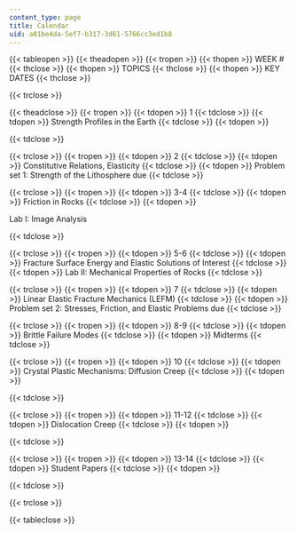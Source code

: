 ```yaml
---
content_type: page
title: Calendar
uid: a01be4da-5ef7-b317-3d61-5766cc3ed1b8
---
```


{{< tableopen >}}
{{< theadopen >}}
{{< tropen >}}
{{< thopen >}}
WEEK #
{{< thclose >}}
{{< thopen >}}
TOPICS
{{< thclose >}}
{{< thopen >}}
KEY DATES
{{< thclose >}}

{{< trclose >}}

{{< theadclose >}}
{{< tropen >}}
{{< tdopen >}}
1
{{< tdclose >}}
{{< tdopen >}}
Strength Profiles in the Earth
{{< tdclose >}}
{{< tdopen >}}

{{< tdclose >}}

{{< trclose >}}
{{< tropen >}}
{{< tdopen >}}
2
{{< tdclose >}}
{{< tdopen >}}
Constitutive Relations, Elasticity
{{< tdclose >}}
{{< tdopen >}}
Problem set 1: Strength of the Lithosphere due
{{< tdclose >}}

{{< trclose >}}
{{< tropen >}}
{{< tdopen >}}
3-4
{{< tdclose >}}
{{< tdopen >}}
Friction in Rocks
{{< tdclose >}}
{{< tdopen >}}


Lab I: Image Analysis


{{< tdclose >}}

{{< trclose >}}
{{< tropen >}}
{{< tdopen >}}
5-6
{{< tdclose >}}
{{< tdopen >}}
Fracture Surface Energy and Elastic Solutions of Interest
{{< tdclose >}}
{{< tdopen >}}
Lab II: Mechanical Properties of Rocks
{{< tdclose >}}

{{< trclose >}}
{{< tropen >}}
{{< tdopen >}}
7
{{< tdclose >}}
{{< tdopen >}}
Linear Elastic Fracture Mechanics (LEFM)
{{< tdclose >}}
{{< tdopen >}}
Problem set 2: Stresses, Friction, and Elastic Problems due
{{< tdclose >}}

{{< trclose >}}
{{< tropen >}}
{{< tdopen >}}
8-9
{{< tdclose >}}
{{< tdopen >}}
Brittle Failure Modes
{{< tdclose >}}
{{< tdopen >}}
Midterms
{{< tdclose >}}

{{< trclose >}}
{{< tropen >}}
{{< tdopen >}}
10
{{< tdclose >}}
{{< tdopen >}}
Crystal Plastic Mechanisms: Diffusion Creep
{{< tdclose >}}
{{< tdopen >}}

{{< tdclose >}}

{{< trclose >}}
{{< tropen >}}
{{< tdopen >}}
11-12
{{< tdclose >}}
{{< tdopen >}}
Dislocation Creep
{{< tdclose >}}
{{< tdopen >}}

{{< tdclose >}}

{{< trclose >}}
{{< tropen >}}
{{< tdopen >}}
13-14
{{< tdclose >}}
{{< tdopen >}}
Student Papers
{{< tdclose >}}
{{< tdopen >}}

{{< tdclose >}}

{{< trclose >}}

{{< tableclose >}}